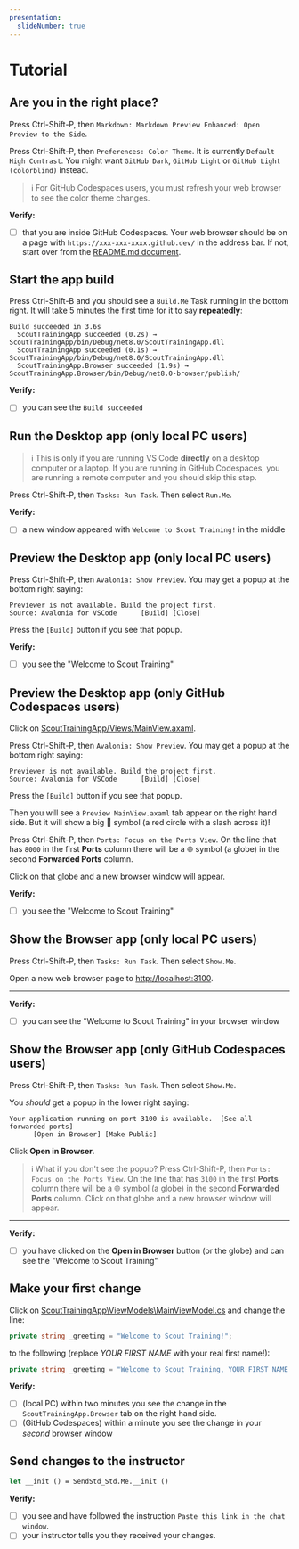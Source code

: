 ```yaml
---
presentation:
  slideNumber: true
---
```


# Tutorial

## Are you in the right place?

Press Ctrl-Shift-P, then `Markdown: Markdown Preview Enhanced: Open Preview to the Side`.

Press Ctrl-Shift-P, then `Preferences: Color Theme`. It is currently `Default High Contrast`. You might want `GitHub Dark`, `GitHub Light` or `GitHub Light (colorblind)` instead.

> ℹ️ For GitHub Codespaces users, you must refresh your web browser to see the color theme changes.

**Verify:**

- [ ] that you are inside GitHub Codespaces. Your web browser should be on a page with `https://xxx-xxx-xxxx.github.dev/` in the address bar. If not, start over from the [README.md document](../README.md).

## Start the app build

Press Ctrl-Shift-B and you should see a `Build.Me` Task running in the bottom right. It will take 5 minutes the first time for it to say **repeatedly**:

```text
Build succeeded in 3.6s
  ScoutTrainingApp succeeded (0.2s) → ScoutTrainingApp/bin/Debug/net8.0/ScoutTrainingApp.dll
  ScoutTrainingApp succeeded (0.1s) → ScoutTrainingApp/bin/Debug/net8.0/ScoutTrainingApp.dll
  ScoutTrainingApp.Browser succeeded (1.9s) → ScoutTrainingApp.Browser/bin/Debug/net8.0-browser/publish/
```

**Verify:**

- [ ] you can see the `Build succeeded`

## Run the Desktop app (only local PC users)

> ℹ️ This is only if you are running VS Code **directly** on a desktop computer or a laptop. If you are running in GitHub Codespaces, you are running a remote computer and you should skip this step.

Press Ctrl-Shift-P, then `Tasks: Run Task`. Then select `Run.Me`.

**Verify:**

- [ ] a new window appeared with `Welcome to Scout Training!` in the middle

## Preview the Desktop app (only local PC users)

Press Ctrl-Shift-P, then `Avalonia: Show Preview`.
You may get a popup at the bottom right saying:

```text
Previewer is not available. Build the project first.
Source: Avalonia for VSCode      [Build] [Close]
```

Press the `[Build]` button if you see that popup.

**Verify:**

- [ ] you see the "Welcome to Scout Training"

## Preview the Desktop app (only GitHub Codespaces users)

Click on [ScoutTrainingApp/Views/MainView.axaml](../ScoutTrainingApp/Views/MainView.axaml).

Press Ctrl-Shift-P, then `Avalonia: Show Preview`.
You may get a popup at the bottom right saying:

```text
Previewer is not available. Build the project first.
Source: Avalonia for VSCode      [Build] [Close]
```

Press the `[Build]` button if you see that popup.

Then you will see a `Preview MainView.axaml` tab
appear on the right hand side. But it will show a big 🚫 symbol (a red
circle with a slash across it)!

Press Ctrl-Shift-P, then `Ports: Focus on the Ports View`.
On the line that has `8000` in the first **Ports** column there will be a 🌐 symbol
(a globe) in the second **Forwarded Ports** column.

Click on that globe and a new browser window will appear.

**Verify:**

- [ ] you see the "Welcome to Scout Training"

## Show the Browser app (only local PC users)

Press Ctrl-Shift-P, then `Tasks: Run Task`. Then select `Show.Me`.

Open a new web browser page to <http://localhost:3100>.

---

**Verify:**

- [ ] you can see the "Welcome to Scout Training" in your browser window

## Show the Browser app (only GitHub Codespaces users)

Press Ctrl-Shift-P, then `Tasks: Run Task`. Then select `Show.Me`.

You *should* get a popup in the lower right saying:

```text
Your application running on port 3100 is available.  [See all forwarded ports]
      [Open in Browser] [Make Public]
```

Click **Open in Browser**.

> ℹ️ What if you don't see the popup? Press Ctrl-Shift-P, then `Ports: Focus on the Ports View`. On the line that has `3100` in the first **Ports** column there will be a 🌐 symbol
(a globe) in the second **Forwarded Ports** column. Click on that globe and a new browser window will appear.

---

**Verify:**

- [ ] you have clicked on the **Open in Browser** button (or the globe) and can see the "Welcome to Scout Training"

## Make your first change

Click on [ScoutTrainingApp\ViewModels\MainViewModel.cs](../ScoutTrainingApp/ViewModels/MainViewModel.cs) and change the line:

```csharp
private string _greeting = "Welcome to Scout Training!";
```

to the following (replace *YOUR FIRST NAME* with your real first name!):

```csharp
private string _greeting = "Welcome to Scout Training, YOUR FIRST NAME!";
```

**Verify:**

- [ ] (local PC) within two minutes you see the change in the `ScoutTrainingApp.Browser` tab on the right hand side.
- [ ] (GitHub Codespaces) within a minute you see the change in your *second* browser window

## Send changes to the instructor

```ocaml {cmd="dk" args=["--project-dir", "..", "-s", "$input_file", "Run"]}
let __init () = SendStd_Std.Me.__init ()
```

**Verify:**

- [ ] you see and have followed the instruction `Paste this link in the chat window`.
- [ ] your instructor tells you they received your changes.
